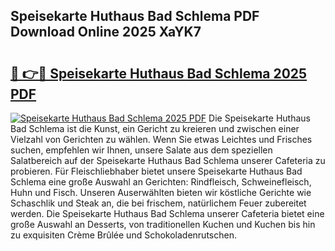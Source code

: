 ## Speisekarte Huthaus Bad Schlema PDF Download Online 2025 XaYK7

# <h2><a href="http://gc8k3at.nevu.top/?p=Speisekarte+Huthaus+Bad+Schlema">🔗 👉🔴 Speisekarte Huthaus Bad Schlema 2025 PDF</a></h2>

[![Speisekarte Huthaus Bad Schlema 2025 PDF](https://i.imgur.com/dBaPXMq.png)](http://gc8k3at.nevu.top/?p=Speisekarte+Huthaus+Bad+Schlema)
Die Speisekarte Huthaus Bad Schlema ist die Kunst, ein Gericht zu kreieren und zwischen einer Vielzahl von Gerichten zu wählen. Wenn Sie etwas Leichtes und Frisches suchen, empfehlen wir Ihnen, unsere Salate aus dem speziellen Salatbereich auf der Speisekarte Huthaus Bad Schlema unserer Cafeteria zu probieren. Für Fleischliebhaber bietet unsere Speisekarte Huthaus Bad Schlema eine große Auswahl an Gerichten: Rindfleisch, Schweinefleisch, Huhn und Fisch. Unseren Auserwählten bieten wir köstliche Gerichte wie Schaschlik und Steak an, die bei frischem, natürlichem Feuer zubereitet werden. Die Speisekarte Huthaus Bad Schlema unserer Cafeteria bietet eine große Auswahl an Desserts, von traditionellen Kuchen und Kuchen bis hin zu exquisiten Crème Brûlée und Schokoladenrutschen.
